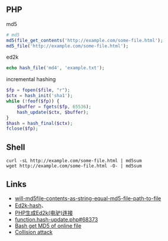 ## PHP

md5

```php
# md5
md5(file_get_contents('http://example.com/some-file.html');
md5_file('http://example.com/some-file.html');
```

ed2k

```php
echo hash_file('md4', 'example.txt');
```

incremental hashing

```php
$fp = fopen($file, "r");
$ctx = hash_init('sha1');
while (!feof($fp)) {
    $buffer = fgets($fp, 65536);
    hash_update($ctx, $buffer);
}
$hash = hash_final($ctx);
fclose($fp);
```

## Shell

```shell
curl -sL http://example.com/some-file.html | md5sum
wget http://example.com/some-file.html -O- | md5sum
```

## Links

- [will-md5file-contents-as-string-equal-md5-file-path-to-file](https://stackoverflow.com/questions/10738866/will-md5file-contents-as-string-equal-md5-file-path-to-file)
- [Ed2k-hash](https://wiki.anidb.info/w/Ed2k-hash)、
- [PHP生成Ed2k(电驴)连接](https://cevin.me/archives/php-generate-ed2k-link.html)
- [function.hash-update.php#68373](http://php.net/manual/en/function.hash-update.php#68373)
- [Bash get MD5 of online file](https://askubuntu.com/questions/685775/bash-get-md5-of-online-file)
- [Collision attack](https://en.wikipedia.org/wiki/Collision_attack)
